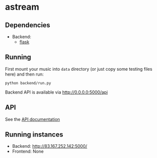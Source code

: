 # astream

## Dependencies
- Backend:
    - [flask](https://pypi.python.org/pypi/Flask)

## Running
First mount your music into `data` directory (or just copy some testing files here) and then run:

    python backend/run.py

Backend API is available via <http://0.0.0.0:5000/api>

## API

See the [API documentation](API.md)

## Running instances
- Backend: <http://83.167.252.142:5000/>
- Frontend: None
